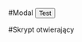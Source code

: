 #Modal
    <button 
    onClick="modal('detailsCalendar_0');" 
    type="button" class="btn btn-primary btn-sm">Test</button>

#Skrypt otwierający
    <script>
        function modal(theObject) {
            $.ajax({
                type: "POST",
                data: {'task': theObject},
                dataType: 'json',
                url: '{{ path('tickets_modal') }}',
                async: false, //you won't need that if nothing in your following code is dependend of the result,
                beforeSend: function (json) {
                    $(".ajaxModal").modal('show');
                },
            })
                .done(function (response) {

                    $('.ajaxModal .modal-title').html(response.title);
                    template = JSON.parse(response.template);
                    $('.ajaxModal .modal-body').html(template); //Change the html of the div with the id = "your_div"

                })
                .fail(function (jqXHR, textStatus, errorThrown) {
                    //  console.log(textStatus + jqXHR + errorThrown);
                });
        }
    </script>

#HTML MODAL
    <div class="modal ajaxModal fade" tabindex="-1"
         aria-labelledby="modalEdit" aria-hidden="true">
        <div class="modal-dialog modal-xl">
            <div class="modal-content">
                <div class="modal-header">
                    <h5 class="modal-title"></h5>
                    <button class="close" type="button" data-bs-dismiss="modal" aria-bs-label="Close">
                        <span aria-hidden="true">×</span>
                    </button>
                </div>
                <div class="modal-body">
                </div>
            </div>
        </div>
    </div>

#Kontroller
    #[Route('/modal', name: 'tickets_modal', methods: ['GET', 'POST'])]
    public function modal(Request $request): Response
    {
        // if ($request->isXmlHttpRequest()) {
        if ($request->request->get('task')) {
            $task = explode('_', $request->request->get('task'));
            switch ($task[0]) {
                case 'detailsCalendar' :
                    $json['title'] = 'Szczegóły dnia';
                    $_template = 'other/tickets/_content/_modalDetails.html.twig';
                    $data = ['id' => $task[1]];
                    break;
                default:
                    $_template = '';
                    $data = '';
            }

            $template = $this->render($_template, $data)->getContent();
            $json['template'] = json_encode($template);
            $response = new JsonResponse($json);
            $response->headers->set('Content-Type', 'application/json');

            return $response;
        }

        return new JsonResponse($request->request->all());
        // }else{
        //    return new JsonResponse();
        // }
    }